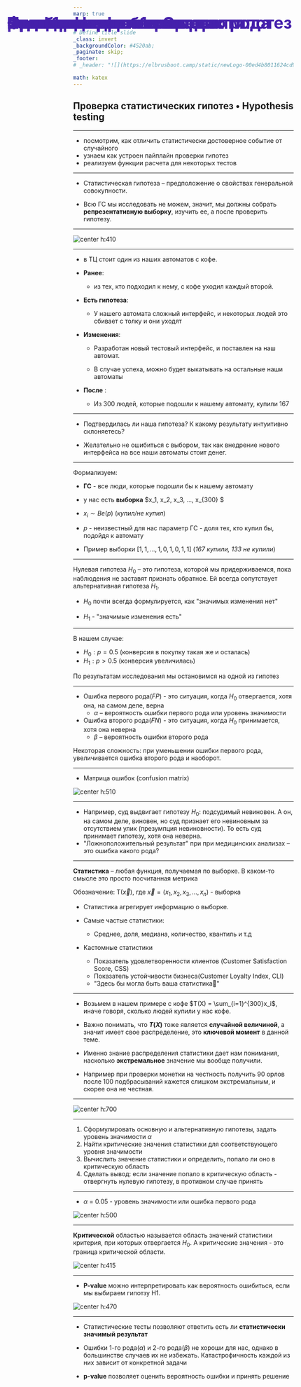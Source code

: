 ```yaml
---
marp: true


# Define title slide
_class: invert
_backgroundColor: #4520ab;
_paginate: skip;
_footer: 
# _header: "![](https://elbrusboot.camp/static/newLogo-00ed4b8011624cd94aa1812d35f25088.svg)"

math: katex
---
```


<style>s
img[alt~="center"] {
  display: block;
  margin: 0 auto;
}
h1 {
  position: absolute;
  left: 77px;
  top: 20px;
  right: 80px;
  height: 70px;
  line-height: 70px;
  margin-bottom: 20px;
  color: #4520ab;
  font-size: 28pt
}

a {
  color: #4520ab;
}
</style>

# Фаза 1 • Неделя 1 • Среда

##  Проверка статистических гипотез • Hypothesis testing


---

<!--- backgroundColor: white --->
<!--- paginate: true --->
<!-- header: "![](aux/Elbrus-bootcamp-RU.png)" -->

<style>
header {
    height: 675px;
    right: 20px;
    /* margin-bottom: 80px; */
}
header img {
    height: 60px;
    float: right;
 }
</style>

# Сегодня


* посмотрим, как отличить статистически достоверное событие от случайного
* узнаем как устроен пайплайн проверки гипотез
* реализуем функции расчета для некоторых тестов


---
# Проверка статистических гипотез

* Статистическая гипотеза – предположение о свойствах генеральной совокупности. 

* Всю ГС мы исследовать не можем, значит, мы должны собрать  __репрезентативную выборку__, изучить ее, а после проверить гипотезу. 

---

# Задача с кофе

![center h:410](aux/kandinsky_coffee.jpg)

--- 

# Задача с кофе

* в ТЦ стоит один из наших автоматов с кофе. 

* __Ранее__:
  * из тех, кто подходил к нему, с кофе уходил каждый второй.

* __Есть гипотеза__:

  - У нашего автомата сложный интерфейс, и некоторых людей это сбивает с толку и они уходят

* __Изменения__:

  - Разработан новый тестовый интерфейс, и поставлен на наш автомат.

  - В случае успеха, можно будет выкатывать на остальные наши автоматы

* __После__ : 
  * Из 300 людей, которые подошли к нашему автомату, купили 167

---

# Задача

* Подтвердилась ли наша гипотеза? К какому результату интуитивно склоняетесь? 

* Желательно не ошибиться с выбором, так как внедрение нового интерфейса на все наши автоматы стоит денег.

---

# Задача

Формализуем:

* __ГС__ - все люди, которые подошли бы к нашему автомату

* у нас есть __выборка__ $x_1, x_2, x_3, ..., x_{300}
$

* $x_{i} \sim Be(p)$ (_купил/не купил_)

* $p$ - неизвестный для нас параметр ГС - доля тех, кто купил бы, подойдя к автомату

* Пример выборки $[1, 1, ...,  1, 0, 1, 0, 1, 1]$ (_167 купили, 133 не купили_)


---
# Статистическая гипотеза

Нулевая гипотеза $H_0$ – это гипотеза, которой мы придерживаемся, пока наблюдения не заставят признать обратное. Ей всегда сопутствует альтернативная гипотеза $H_1$.

* $H_0$ почти всегда формулируется, как "значимых изменения нет"

* $H_1$ - "значимые изменения есть"

---
# Статистическая гипотеза

В нашем случае:

* $H_0: p=0.5$ (конверсия в покупку такая же и осталась)
* $H_1: p > 0.5$ (конверсия увеличилась)


По результатам исследования мы остановимся на одной из гипотез


---
# Ошибка первого и второго рода

* Ошибка первого рода($FP$) - это ситуация, когда $H_0$ отвергается, хотя она, на самом деле, верна
  * $\alpha$ – вероятность ошибки первого рода или уровень значимости
* Ошибка второго рода($FN$) - это ситуация, когда $H_0$ принимается, хотя она неверна
  * $\beta$ – вероятность ошибки второго рода

Некоторая сложность: при уменьшении ошибки первого рода, увеличивается ошибка второго рода и наоборот. 

---
# Ошибка первого и второго рода

* Матрица ошибок (confusion matrix)

![center h:510](aux/confusion_matrix.png)


---
# Примеры

* Например, суд выдвигает гипотезу $H_0$: подсудимый невиновен. А он, на самом деле, виновен, но суд признает его невиновным за отсутствием улик 
(презумпция невиновности). То есть суд принимает гипотезу, хотя она неверна.
* "Ложноположительный результат" при при медицинских анализах – это ошибка какого рода?


---
# Статистика критерия

__Статистика__ – любая функция, получаемая по выборке. В каком-то смысле это просто посчитанная метрика

Обозначение: $\mathrm{T}(\vec{x})$,  где $\vec{x}= (x_1,x_2,x_3, ..., x_n)$ - выборка

* Статистика агрегирует информацию о выборке.

* Самые частые статистики:

  - Среднее, доля, медиана, количество, квантиль и т.д

* Кастомные статистики

  - Показатель удовлетворенности клиентов (Customer Satisfaction Score, CSS)
  - Показатель устойчивости бизнеса(Customer Loyalty Index, CLI)
  - "Здесь бы могла быть ваша статистика🙂"

<!-- 1. Для каждой задачи выбирается __уровень значимости__($\alpha$) и __статистика__. 
2. Вычисляется значение статистики.
3. По значению статистики делается вывод о справедливости гипотезы. 
4. При справедливости нулевой гипотезы будет известно, с какой вероятностью и какое значение принимает статистика критерия, ведь мы будем знать, как именно выглядит распределение статистики.  -->

---
# Наша задача

* Возьмем в нашем примере с кофе $T(X) = \sum_{i=1}^{300}x_i$, иначе говоря, сколько людей купили у нас кофе. 

* Важно понимать, что __$T(X)$__ тоже является __случайной величиной__, а значит имеет свое распределение, это __ключевой момент__ в данной теме.

* Именно знание распределения статистики дает нам понимания, насколько __экстремальное__ значение мы вообще получили.

* Например при проверки монетки на честность получить 90 орлов после 100 подбрасываний кажется слишком экстремальным, и скорее она не честная. 

---

# Наша задача



![center h:700](aux/binom_distr.png) 

---
# Проверка гипотез: алгоритм

1. Сформулировать основную и альтернативную гипотезы, задать уровень значимости $\alpha$ 
2. Найти критические значения статистики для соответствующего уровня значимости
3. Вычислить значение статистики и определить, попало ли оно в критическую область
4. Сделать вывод: если значение попало в критическую область - отвергнуть нулевую гипотезу, в противном случае принять

---
# Наша задача

* $\alpha$ = 0.05 - уровень значимости или ошибка первого рода

![center h:500](aux/critical_binom_distr.png) 

---
# Критическая область

__Критической__ областью называется область значений статистики критерия, при которых отвергается $H_0$. А критические значения - это граница критической области.

![center h:415](https://saylordotorg.github.io/text_introductory-statistics/section_12/ecf5f771ca148089665859c88d8679df.jpg)

---

# p-value 

* __P-value__ можно интерпретировать как вероятность ошибиться, если мы выбираем гипотзу H1.


![center h:470](aux/p-value.png) 

---

# Итоги

* Статистические тесты позволяют ответить есть ли __статистически значимый результат__

* Ошибки 1-го рода($\alpha$) и 2-го рода($\beta$) не хороши для нас, однако в большинстве случаев их не избежать. Катастрофичность каждой из них зависит от конкретной задачи

* __p-value__ позволяет оценить вероятность ошибки и принять решение

<!-- 
# Мощность критерия

* **Мощностью** критерия называется вероятность не совершить ошибку второго рода, то есть $1−\beta$. А наиболее мощным критерием из всех критериев с уровнем значимости $\alpha$ называется тот, который обладает наибольшей мощностью.

* Зафиксировав уровень значимости, можно уменьшить ошибку второго
рода, то есть увеличить мощность, за счёт выбора критической
области. При определённых условиях можно получить наиболее
мощный критерий!



# Мощность критерия

![center h:450](https://hsto.org/webt/kl/ah/i3/klahi333ryu-c9ooqmc2gsypmn0.jpeg)

источник: [Ошибки, встроенные в систему: их роль в статистике](https://habr.com/ru/post/444992/) -->






